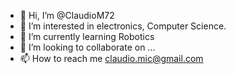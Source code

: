 - 👋 Hi, I’m @ClaudioM72
- 👀 I’m interested in electronics, Computer Science.
- 🌱 I’m currently learning Robotics
- 💞️ I’m looking to collaborate on ...
- 📫 How to reach me claudio.mic@gmail.com

<!---
ClaudioM72/ClaudioM72 is a ✨ special ✨ repository because its `README.md` (this file) appears on your GitHub profile.
You can click the Preview link to take a look at your changes.
--->
